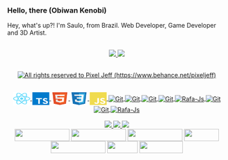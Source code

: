 ### Hello, there (Obiwan Kenobi) 

Hey, what's up?! I'm Saulo, from Brazil. Web Developer, Game Developer and 3D Artist. 

<div align="center">
  <br>
  <a href="[https://github.com/SauloOliveira06](https://github.com/SauloOliveira06/)">
  <img height="180em" src="https://github-readme-stats.vercel.app/api?username=SauloOliveira06&show_icons=true&theme=dracula&include_all_commits=true&count_private=true"/>
  <img height="180em" src="https://github-readme-stats.vercel.app/api/top-langs/?username=SauloOliveira06&layout=compact&langs_count=7&theme=dracula"/>
</div>
    
<p align="center">
    <br>
    <img alt="All rights reserved to Pixel Jeff (https://www.behance.net/pixeljeff)" src="https://mir-s3-cdn-cf.behance.net/project_modules/1400/38094b95235473.5e92ecc4409a8.gif" />
</p>
  
 <div style="display: inline_block" align="center"><br>
  <img align="center" alt="Rafa-React" height="30" width="40" src="https://raw.githubusercontent.com/devicons/devicon/master/icons/react/react-original.svg">
  <img align="center" alt="Rafa-Ts" height="30" width="40" src="https://raw.githubusercontent.com/devicons/devicon/master/icons/typescript/typescript-plain.svg">
  <img align="center" alt="Rafa-HTML" height="30" width="40" src="https://raw.githubusercontent.com/devicons/devicon/master/icons/html5/html5-original.svg">
  <img align="center" alt="Rafa-CSS" height="30" width="40" src="https://raw.githubusercontent.com/devicons/devicon/master/icons/css3/css3-original.svg">
  <img align="center" alt="Rafa-Js" height="30" width="40" src="https://raw.githubusercontent.com/devicons/devicon/master/icons/javascript/javascript-plain.svg">
  <img align="center" alt="Git" height="30" width="40" src="https://icongr.am/devicon/nodejs-original.svg?size=128&color=currentColor">
  <img align="center" alt="Git" height="30" width="40" src="https://icongr.am/devicon/mongodb-original.svg?size=128&color=currentColor">
  <img align="center" alt="Git" height="30" width="40" src="https://icongr.am/devicon/git-original.svg?size=128&color=currentColor">
  <img align="center" alt="Git" height="30" width="40" src="https://icongr.am/devicon/sourcetree-original.svg?size=128&color=currentColor">
  <img align="center" alt="Rafa-Js" height="30" width="40" src="https://raw.githubusercontent.com/jmnote/z-icons/master/svg/bootstrap.svg">
  <img align="center" alt="Git" height="30" width="40" src="https://icongr.am/devicon/yarn-original.svg?size=128&color=currentColor">
  <img align="center" alt="Git" height="30" width="40" src="https://icongr.am/devicon/npm-original-wordmark.svg?size=128&color=currentColor">
  <img align="center" alt="Rafa-Js" height="30" width="40" src="https://icongr.am/devicon/babel-original.svg?size=128&color=currentColor">
  
</div>
    <br>

<div align="center"> 
  <a href="https://instagram.com/SauloOliveira06" target="_blank">
    <img src="https://img.shields.io/badge/-Instagram-%23E4405F?style=for-the-badge&logo=instagram&logoColor=white" target="_blank">
  </a>
  <a href="saulo.oliveira@gmail.com">
    <img src="https://img.shields.io/badge/-Gmail-%23333?style=for-the-badge&logo=gmail&logoColor=white" target="_blank">
  </a>
  <a href="https://www.linkedin.com/in/saulo-oliveira-422542b2/" target="_blank">
    <img src="https://img.shields.io/badge/-LinkedIn-%230077B5?style=for-the-badge&logo=linkedin&logoColor=white" target="_blank">
  </a>
</div>
  
  <div align="center">
    <img align="center" alt="" height="28" width="126" src="https://img.shields.io/badge/Epic%20Games-313131?style=for-the-badge&logo=Epic%20Games&logoColor=white">
    <img align="center" alt="" height="28" width="126" src="https://img.shields.io/badge/Counter_Strike-000000?style=for-the-badge&logo=counter-strike&logoColor=white">
    <img align="center" alt="" height="28" width="126" src="https://img.shields.io/badge/PlayStation-003791?style=for-the-badge&logo=playstation&logoColor=white">
    <img align="center" alt="" height="28" width="80" src="https://img.shields.io/badge/Steam-000000?style=for-the-badge&logo=steam&logoColor=white">
    <img align="center" alt="" height="28" width="126" src="https://img.shields.io/badge/YouTube_Music-FF0000?style=for-the-badge&logo=youtube-music&logoColor=white">
    <img align="center" alt="" height="28" width="70" src="https://img.shields.io/badge/iFood-EA1D2C?style=for-the-badge&logo=ifood&logoColor=white">
    <img align="center" alt="" height="28" width="100" src="https://img.shields.io/badge/blender-%23F5792A.svg?style=for-the-badge&logo=blender&logoColor=white">
  </div>
